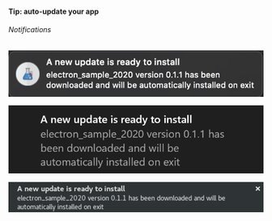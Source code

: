 #### Tip: auto-update your app

###### Notifications

![auto-update-notification-mac](slides/electron/images/auto-update-notification-mac.png)

![auto-update-notification-win](slides/electron/images/auto-update-notification-win.png)

![auto-update-notification-lin](slides/electron/images/auto-update-notification-lin.png)


<aside class="notes">
</aside>
